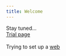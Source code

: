 ```yaml
---
title: Welcome
---
```


Stay tuned...\
[Trial page](Trial.md)\
\
Trying to set up a [web](webtrial.md)